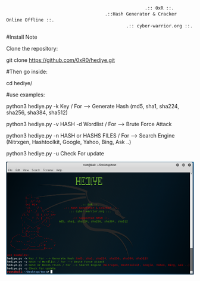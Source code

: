 
                                                        .:: 0xR ::.
                                         .::Hash Generator & Cracker Online Offline ::.
                                                 .:: cyber-warrior.org ::.
 

#Install Note

Clone the repository:

 git clone https://github.com/0xR0/hediye.git

#Then go inside:

cd hediye/


#use examples:

python3 hediye.py -k Key / For --> Generate Hash (md5, sha1, sha224, sha256, sha384, sha512)

python3 hediye.py -v HASH -d Wordlist / For --> Brute Force Attack 

python3 hediye.py -n HASH or HASHS FILES / For --> Search Engine (Nitrxgen, Hashtoolkit, Google, Yahoo, Bing, Ask ..)

python3 hediye.py -u Check For update

<img src="https://github.com/0xR0/hediye/blob/master/ss/helps.png" >


